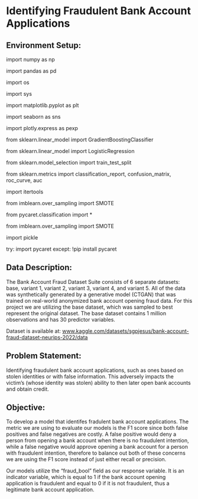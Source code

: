 # Identifying Fraudulent Bank Account Applications

## Environment Setup: 

import numpy as np

import pandas as pd

import os

import sys

import matplotlib.pyplot as plt

import seaborn as sns

import plotly.express as pexp

from sklearn.linear_model import GradientBoostingClassifier

from sklearn.linear_model import LogisticRegression

from sklearn.model_selection import train_test_split

from sklearn.metrics import classification_report, confusion_matrix, roc_curve, auc

import itertools

from imblearn.over_sampling import SMOTE

from pycaret.classification import *

from imblearn.over_sampling import SMOTE

import pickle

try:
    import pycaret
except:
    !pip install pycaret


## Data Description: 

The Bank Account Fraud Dataset Suite consists of 6 separate datasets: base, variant 1, variant 2, variant 3, variant 4, and variant 5. All of the data was synthetically generated by a generative model (CTGAN) that was trained on real-world anonymized bank account opening fraud data. For this project we are utilizing the base dataset, which was sampled to best represent the original dataset. The base dataset contains 1 million observations and has 30 predictor variables. 

Dataset is available at: www.kaggle.com/datasets/sgpjesus/bank-account-fraud-dataset-neurips-2022/data 

## Problem Statement: 

Identifying fraudulent bank account applications, such as ones based on stolen identities or with false information. This adversely impacts the victim’s (whose identity was stolen) ability to then later open bank accounts and obtain credit. 

## Objective: 

To develop a model that identifes fradulent bank account applications. The metric we are using to evaluate our models is the F1 score since both false positives and false negatives are costly. A false positive would deny a person from opening a bank account when there is no fraudulent intention, while a false negative would approve opening a bank account for a person with fraudulent intention, therefore to balance out both of these concerns we are using the F1 score instead of just either recall or precision. 

Our models utilize the “fraud_bool” field as our response variable. It is an indicator variable, which is equal to 1 if the bank account opening application is fraudulent and equal to 0 if it is not fraudulent, thus a legitimate bank account application. 


